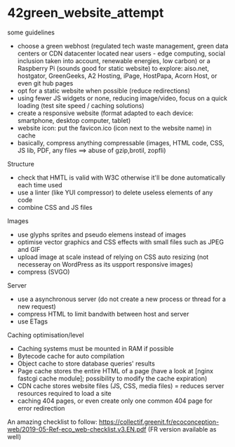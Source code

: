 # 42green_website_attempt

some guidelines
- choose a green webhost (regulated tech waste management, green data centers or CDN datacenter located near users - edge computing, social inclusion taken into account, renewable energies, low carbon) or a Raspberry Pi (sounds good for static website)
    to explore: aiso.net, hostgator, GreenGeeks, A2 Hosting, iPage, HostPapa, Acorn Host, or even git hub pages
- opt for a static website when possible (reduce redirections)
- using fewer JS widgets or none, reducing image/video, focus on a quick loading (test site speed / caching solutions)
- create a responsive website (format adapted to each device: smartphone, desktop computer, tablet)
- website icon: put the favicon.ico (icon next to the website name) in cache
- basically, compress anything compressable (images, HTML code, CSS, JS lib, PDF, any files ==> abuse of gzip,brotil, zopfli)

Structure
- check that HMTL is valid with W3C otherwise it'll be done automatically each time used
- use a linter (like YUI compressor) to delete useless elements of any code
- combine CSS and JS files

Images
- use glyphs sprites and pseudo elemens instead of images
- optimise vector graphics and CSS effects with small files such as JPEG and GIF
- upload image at scale instead of relying on CSS auto resizing (not necesseray on WordPress as its uspport responsive images)
- compress (SVGO)

Server
- use a asynchronous server (do not create a new process or thread for a new request)
- compress HTML to limit bandwith between host and server
- use ETags

Caching optimisation/level
- Caching systems must be mounted in RAM if possible
- Bytecode cache for auto compilation
- Object cache to store database queries' results
- Page cache stores the entire HTML of a page (have a look at [nginx fastcgi cache module]; possibility to modify the cache expiration)
- CDN cache stores website files (JS, CSS, media files) = reduces server resources required to load a site 
- caching 404 pages, or even create only one common 404 page for error redirection



An amazing checklist to follow: https://collectif.greenit.fr/ecoconception-web/2019-05-Ref-eco_web-checklist.v3.EN.pdf (FR version available as well)
